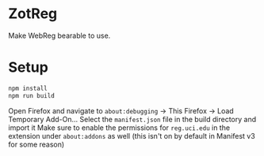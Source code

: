 # ZotReg
Make WebReg bearable to use.

# Setup
```cmd
npm install
npm run build
```

Open Firefox and navigate to `about:debugging` -> This Firefox -> Load Temporary Add-On...
Select the `manifest.json` file in the build directory and import it
Make sure to enable the permissions for `reg.uci.edu` in the extension under `about:addons` as well (this isn't on by default in Manifest v3 for some reason)
